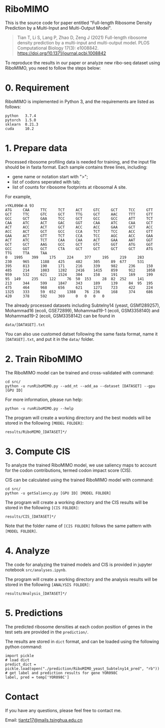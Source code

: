 # RiboMIMO

This is the source code for paper entitled "Full-length Ribosome Density Prediction by a Multi-Input and Multi-Output Model". 

> Tian T, Li S, Lang P, Zhao D, Zeng J (2021) Full-length ribosome density prediction by a multi-input and multi-output model. PLOS Computational Biology 17(3): e1008842. https://doi.org/10.1371/journal.pcbi.1008842

To reproduce the results in our paper or analyze new ribo-seq dataset using RiboMIMO, you need to follow the steps below:

# 0. Requirement
RiboMIMO is implemented in Python 3, and the requirements are listed as follows:
```
python   3.7.4
pytorch  1.5.0
sklearn  0.21.3
cuda     10.2
```

# 1. Prepare data
Processed ribosome profiling data is needed for training, and the input file should be in fasta format. 
Each sample contains three lines, including:
- gene name or notation start with ">";
- list of codons seperated with tab;
- list of counts for ribosome footprints at ribosomal A site.

For example,
```
>YKL096W-A 93
ATG 	CAA 	TTC 	TCT 	ACT 	GTC 	GCT 	TCC 	GTT 	GCT 	TTC 	GTC 	GCT 	TTG 	GCT 	AAC 	TTT 	GTT 	GCC 	GCT 	GAA 	TCC 	GCT 	GCC 	GCC 	ATT 	TCT 	CAA 	ATC 	ACT 	GAC 	GGT 	CAA 	ATC 	CAA 	GCT 	ACT 	ACC 	ACT 	GCT 	ACC 	ACC 	GAA 	GCT 	ACC 	ACC 	ACT 	GCT 	GCC 	CCA 	TCT 	TCC 	ACC 	GTT 	GAA 	ACT 	GTT 	TCT 	CCA 	TCC 	AGC 	ACC 	GAA 	ACT 	ATC 	TCT 	CAA 	CAA 	ACT 	GAA 	AAT 	GGT 	GCT 	GCT 	AAG 	GCC 	GCT 	GTC 	GGT 	ATG 	GGT 	GCC 	GGT 	GCT 	CTA 	GCT 	GCT 	GCT 	GCT 	ATG 	TTG 	TTA 	TAA
0 	1995 	399 	175 	224 	377 	195 	219 	283 	230 	965 	1188 	425 	482 	305 	89 	677 	531 	395 	813 	190 	171 	216 	339 	982 	236 	150 	485 	214 	1083 	1282 	2416 	1415 	859 	912 	1058 	959 	532 	621 	1524 	304 	158 	191 	169 	199 	95 	149 	235 	122 	76 	50 	153 	28 	82 	252 	141 	213 	344 	599 	1847 	343 	189 	139 	84 	95 	195 	475 	464 	968 	656 	621 	1271 	723 	422 	224 	1325 	333 	59 	652 	1388 	76 	236 	168 	374 	686 	420 	378 	592 	369 	0 	0 	0 	0
```

The already processed datasets including Subtelny14 (yeast, GSM1289257), Mohammad16 (ecoli, GSE72899), Mohammad19-1 (ecoli, GSM3358140) and Mohammad19-2 (ecoli, GSM3358142) can be found in 
```
data/[DATASET].txt
```

You can also use customed datset following the same fasta format, name it ```[DATASET].txt```, and put it in the ```data/``` folder.

# 2. Train RiboMIMO
The RiboMIMO model can be trained and cross-validated with command:
```
cd src/
python -u runRiboMIMO.py --add_nt --add_aa --dataset [DATASET] --gpu [GPU ID] 
```

For more information, please run help:
```
python -u runRiboMIMO.py --help
```

The program will create a working directory and the best models will be stored in the following ```[MODEL FOLDER]```:
```
results/RiboMIMO_[DATASET]*/
```

# 3. Compute CIS
To analyze the trained RiboMIMO model, we use saliency maps to account for the codon contributions, termed codon impact score (CIS).

CIS can be calculated using the trained RiboMIMO model with command:
```
cd src/
python -u getSaliency.py [GPU ID] [MODEL FOLDER]
```

The program will create a working directory and the CIS results will be stored in the following ```[CIS FOLDER]```:
```
results/CIS_[DATASET]*/
```

Note that the folder name of ```[CIS FOLDER]``` follows the same pattern with ```[MODEL FOLDER]```.

# 4. Analyze
The code for analyzing the trained models and CIS is provided in jupyter notebook ```src/analyses.ipynb```.

The program will create a working directory and the analysis results will be stored in the following ```[ANALYSIS FOLDER]```:
```
results/Analysis_[DATASET]*/
```

# 5. Predictions
The predicted ribosome densities at each codon position of genes in the test sets are provided in the ```prediction/```.

The results are stored in ```dict``` format, and can be loaded using the following python command:
```
import pickle
# load dict
predict_dict = pickle.load(open("./prediction/RiboMIMO_yeast_Subtelny14_pred", "rb"))
# get label and prediction results for gene YOR098C
label, pred = temp['YOR098C']
```



# Contact
If you have any questions, please feel free to contact me.

Email: tiantz17@mails.tsinghua.edu.cn

